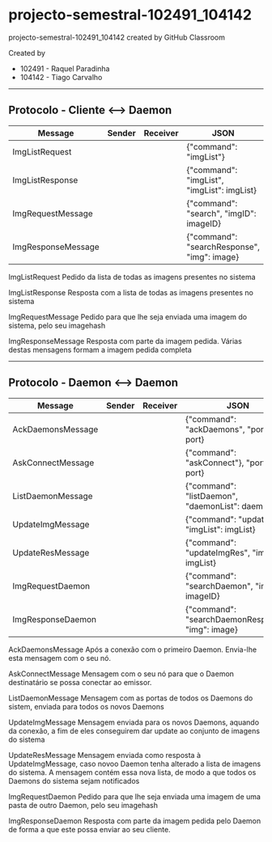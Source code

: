 # projecto-semestral-102491_104142
projecto-semestral-102491_104142 created by GitHub Classroom

Created by 

- 102491 - Raquel Paradinha 
- 104142 - Tiago Carvalho

------

## Protocolo - Cliente <--> Daemon

| Message            | Sender | Receiver | JSON                                          |
| ------------------ | ------ | -------- | --------------------------------------------- |
| ImgListRequest     |        |          | {"command": "imgList"}                        |
| ImgListResponse    |        |          | {"command": "imgList", "imgList": imgList}    |
| ImgRequestMessage  |        |          | {"command": "search", "imgID": imageID}       |
| ImgResponseMessage |        |          | {"command": "searchResponse", "img": image}   |

ImgListRequest       Pedido da lista de todas as imagens presentes no sistema

ImgListResponse      Resposta com a lista de todas as imagens presentes no sistema

ImgRequestMessage    Pedido para que lhe seja enviada uma imagem do sistema, pelo seu imagehash

ImgResponseMessage   Resposta com parte da imagem pedida. Várias destas mensagens formam a imagem pedida completa


------

## Protocolo - Daemon <--> Daemon

| Message            | Sender | Receiver | JSON                                                 |
| ------------------ | ------ | -------- | ---------------------------------------------------- |
| AckDaemonsMessage  |        |          | {"command": "ackDaemons", "port": port}              | 
| AskConnectMessage  |        |          | {"command": "askConnect"}, "port": port}             | 
| ListDaemonMessage  |        |          | {"command": "listDaemon", "daemonList": daemonList}  |
| UpdateImgMessage   |        |          | {"command": "updateImg, "imgList": imgList}          |
| UpdateResMessage   |        |          | {"command": "updateImgRes", "imgList": imgList}      |
| ImgRequestDaemon   |        |          | {"command": "searchDaemon", "imgID": imageID}        |
| ImgResponseDaemon  |        |          | {"command": "searchDaemonResponse", "img": image}    |

AckDaemonsMessage   Após a conexão com o primeiro Daemon. Envia-lhe esta mensagem com o seu nó.

AskConnectMessage   Mensagem com o seu nó para que o Daemon destinatário se possa conectar ao emissor.

ListDaemonMessage   Mensagem com as portas de todos os Daemons do sistem, enviada para todos os novos Daemons

UpdateImgMessage    Mensagem enviada para os novos Daemons, aquando da conexão, a fim de eles conseguirem dar update ao conjunto de imagens do sistema

UpdateResMessage    Mensagem enviada como resposta à UpdateImgMessage, caso novoo Daemon tenha alterado a lista de imagens do sistema. A mensagem contém essa nova lista,  de modo a que todos os Daemons do sistema sejam notificados

ImgRequestDaemon    Pedido para que lhe seja enviada uma imagem de uma pasta de outro Daemon, pelo seu imagehash

ImgResponseDaemon   Resposta com parte da imagem pedida pelo Daemon de forma a que este possa enviar ao seu cliente.

